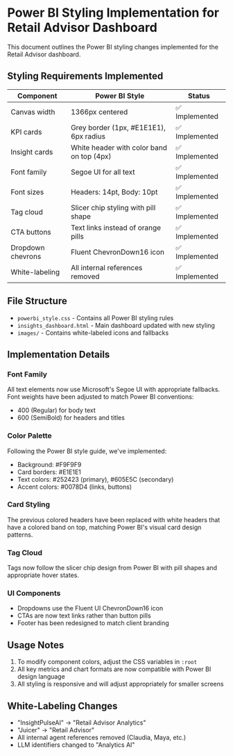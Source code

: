 # Power BI Styling Implementation for Retail Advisor Dashboard

This document outlines the Power BI styling changes implemented for the Retail Advisor dashboard.

## Styling Requirements Implemented

| Component | Power BI Style | Status |
|-----------|---------------|--------|
| Canvas width | 1366px centered | ✅ Implemented |
| KPI cards | Grey border (1px, #E1E1E1), 6px radius | ✅ Implemented |
| Insight cards | White header with color band on top (4px) | ✅ Implemented |
| Font family | Segoe UI for all text | ✅ Implemented |
| Font sizes | Headers: 14pt, Body: 10pt | ✅ Implemented |
| Tag cloud | Slicer chip styling with pill shape | ✅ Implemented |
| CTA buttons | Text links instead of orange pills | ✅ Implemented |
| Dropdown chevrons | Fluent ChevronDown16 icon | ✅ Implemented |
| White-labeling | All internal references removed | ✅ Implemented |

## File Structure

- `powerbi_style.css` - Contains all Power BI styling rules
- `insights_dashboard.html` - Main dashboard updated with new styling
- `images/` - Contains white-labeled icons and fallbacks

## Implementation Details

### Font Family

All text elements now use Microsoft's Segoe UI with appropriate fallbacks. Font weights have been adjusted to match Power BI conventions:
- 400 (Regular) for body text
- 600 (SemiBold) for headers and titles

### Color Palette

Following the Power BI style guide, we've implemented:
- Background: #F9F9F9
- Card borders: #E1E1E1
- Text colors: #252423 (primary), #605E5C (secondary)
- Accent colors: #0078D4 (links, buttons)

### Card Styling

The previous colored headers have been replaced with white headers that have a colored band on top, matching Power BI's visual card design patterns.

### Tag Cloud

Tags now follow the slicer chip design from Power BI with pill shapes and appropriate hover states.

### UI Components

- Dropdowns use the Fluent UI ChevronDown16 icon
- CTAs are now text links rather than button pills
- Footer has been redesigned to match client branding

## Usage Notes

1. To modify component colors, adjust the CSS variables in `:root`
2. All key metrics and chart formats are now compatible with Power BI design language
3. All styling is responsive and will adjust appropriately for smaller screens

## White-Labeling Changes

- "InsightPulseAI" → "Retail Advisor Analytics"
- "Juicer" → "Retail Advisor"
- All internal agent references removed (Claudia, Maya, etc.)
- LLM identifiers changed to "Analytics AI"